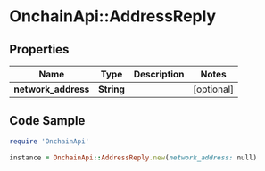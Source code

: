 # OnchainApi::AddressReply

## Properties

Name | Type | Description | Notes
------------ | ------------- | ------------- | -------------
**network_address** | **String** |  | [optional] 

## Code Sample

```ruby
require 'OnchainApi'

instance = OnchainApi::AddressReply.new(network_address: null)
```


